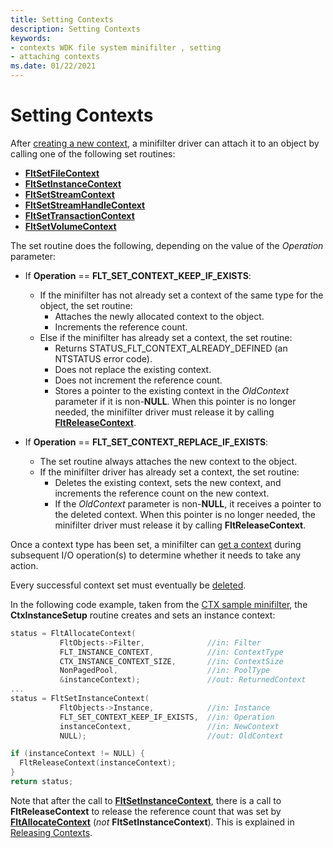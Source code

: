 ```yaml
---
title: Setting Contexts
description: Setting Contexts
keywords:
- contexts WDK file system minifilter , setting
- attaching contexts
ms.date: 01/22/2021
---
```


# Setting Contexts

After [creating a new context](creating-contexts.md), a minifilter driver can attach it to an object by calling one of the following set routines:

- [**FltSetFileContext**](/windows-hardware/drivers/ddi/fltkernel/nf-fltkernel-fltsetfilecontext)
- [**FltSetInstanceContext**](/windows-hardware/drivers/ddi/fltkernel/nf-fltkernel-fltsetinstancecontext)
- [**FltSetStreamContext**](/windows-hardware/drivers/ddi/fltkernel/nf-fltkernel-fltsetstreamcontext)
- [**FltSetStreamHandleContext**](/windows-hardware/drivers/ddi/fltkernel/nf-fltkernel-fltsetstreamhandlecontext)
- [**FltSetTransactionContext**](/windows-hardware/drivers/ddi/fltkernel/nf-fltkernel-fltsettransactioncontext)
- [**FltSetVolumeContext**](/windows-hardware/drivers/ddi/fltkernel/nf-fltkernel-fltsetvolumecontext)

The set routine does the following, depending on the value of the *Operation* parameter:

- If **Operation** == **FLT_SET_CONTEXT_KEEP_IF_EXISTS**:
  - If the minifilter has not already set a context of the same type for the object, the set routine:
    - Attaches the newly allocated context to the object.
    - Increments the reference count.
  - Else if the minifilter has already set a context, the set routine:
    - Returns STATUS_FLT_CONTEXT_ALREADY_DEFINED (an NTSTATUS error code).
    - Does not replace the existing context.
    - Does not increment the reference count.
    - Stores a pointer to the existing context in the *OldContext* parameter if it is non-**NULL**. When this pointer is no longer needed, the minifilter driver must release it by calling [**FltReleaseContext**](/windows-hardware/drivers/ddi/fltkernel/nf-fltkernel-fltreleasecontext).

- If **Operation** == **FLT_SET_CONTEXT_REPLACE_IF_EXISTS**:
  - The set routine always attaches the new context to the object.
  - If the minifilter driver has already set a context, the set routine:
    - Deletes the existing context, sets the new context, and increments the reference count on the new context.
    - If the *OldContext* parameter is non-**NULL**, it receives a pointer to the deleted context. When this pointer is no longer needed, the minifilter driver must release it by calling **FltReleaseContext**.

Once a context type has been set, a minifilter can [get a context](getting-contexts.md) during subsequent I/O operation(s) to determine whether it needs to take any action.

Every successful context set must eventually be [deleted](deleting-contexts.md).

In the following code example, taken from the [CTX sample minifilter](https://github.com/microsoft/Windows-driver-samples/tree/master/filesys/miniFilter/ctx), the **CtxInstanceSetup** routine creates and sets an instance context:

```cpp
status = FltAllocateContext(
           FltObjects->Filter,              //in: Filter
           FLT_INSTANCE_CONTEXT,            //in: ContextType
           CTX_INSTANCE_CONTEXT_SIZE,       //in: ContextSize
           NonPagedPool,                    //in: PoolType
           &instanceContext);               //out: ReturnedContext
...
status = FltSetInstanceContext(
           FltObjects->Instance,            //in: Instance
           FLT_SET_CONTEXT_KEEP_IF_EXISTS,  //in: Operation
           instanceContext,                 //in: NewContext
           NULL);                           //out: OldContext

if (instanceContext != NULL) {
  FltReleaseContext(instanceContext);
}
return status;
```

Note that after the call to [**FltSetInstanceContext**](/windows-hardware/drivers/ddi/fltkernel/nf-fltkernel-fltsetinstancecontext), there is a call to **FltReleaseContext** to release the reference count that was set by [**FltAllocateContext**](/windows-hardware/drivers/ddi/fltkernel/nf-fltkernel-fltallocatecontext) (*not* **FltSetInstanceContext**). This is explained in [Releasing Contexts](releasing-contexts.md).
